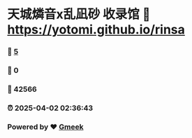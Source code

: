 # 天城燐音x乱凪砂 收录馆 :link: https://yotomi.github.io/rinsa 
### :page_facing_up: [5](https://yotomi.github.io/rinsa/tag.html) 
### :speech_balloon: 0 
### :hibiscus: 42566 
### :alarm_clock: 2025-04-02 02:36:43 
### Powered by :heart: [Gmeek](https://github.com/Meekdai/Gmeek)

